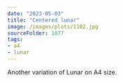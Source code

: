 ```yaml
---
date: "2023-05-03"
title: "Centered lunar"
image: /images/plots/1102.jpg
sourceFolder: 1077
tags:
- a4
- lunar
---
```


Another variation of Lunar on A4 size.